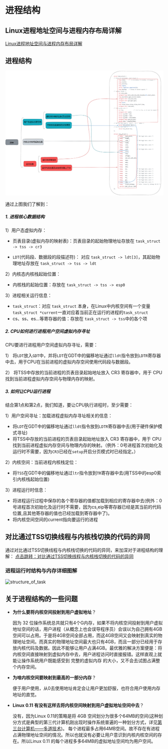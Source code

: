 # 进程结构
## Linux进程地址空间与进程内存布局详解
[Linux进程地址空间与进程内存布局详解](https://zhuanlan.zhihu.com/p/348171413?utm_id=0)
## 进程结构
![simple_struct_of_task](README.assets/simple_struct_of_task.png)

通过上图我们了解到：
##### 1. 进程核心数据结构
1）用户态虚拟内存：
- 页表目录(虚拟内存的映射表)：页表目录的起始物理地址存放在 `task_struct -> tss -> cr3`

- `LDT`(代码段、数据段的段描述符)： 对应 `task_struct -> ldt[3]`，其起始物理地址存放在 `task_struct -> tss -> ldt` 

2）内核态内核栈起始位置：
- 内核栈的起始位置：存放在 `task_struct -> tss -> esp0`  

3）进程相关运行信息：
- `task_struct`：对应 `task_struct` 本身，在Linux中内核空间有一个变量`task_struct *current`一直对应着当前正在运行的进程的`task_struct`
- cs、ss、es...等寄存器的值：存放在 `task_struct -> tss`中的各个项

##### 2. CPU如何进行进程用户空间虚拟内存寻址
CPU要进行进程用户空间虚拟内存寻址，需要：

1） 将`LDT`放入`GDT`中，并将`LDT`在GDT中的偏移地址通过`lldt`指令放到`LDTR`寄存器中去，用于CPU在当前进程的虚拟内存空间使用代码段与数据段。

2） 将TSS中存放的当前进程的页表目录起始地址放入 CR3 寄存器中，用于 CPU 找到当前进程虚拟内存空间与物理内存的映射。


##### 3. 如何让CPU运行进程
结合第1点和第2点，我们知道，要让CPU执行进程时，至少需要：

1）用户空间寻址：加载进程虚拟内存寻址相关的信息：

- 将`LDT`在GDT中的偏移地址通过`lldt`指令放到`LDTR`寄存器中去(用于硬件保护模式寻址)
- 将TSS中存放的当前进程的页表目录起始地址放入 CR3 寄存器中，用于 CPU 找到当前进程虚拟内存空间与物理内存的映射。（例外：0号进程首次初始化及运行时不需要，因为`CR3`已经在`setup`开启分页模式时已经指定。）

2）内核空间：当前进程内核栈定位：

- 将`TSS`在GDT中的偏移地址通过`ltr`指令放到`TR`寄存器中去(用TSS中的esp0索引内核栈起始位置)

3）进程运行时信息：

- 将进程运行过程中保存的各个寄存器的值都加载到相应的寄存器中去(例外：0号进程首次初始化及运行时不需要，因为cs,eip等寄存器已经是其当前的代码位置,且其他寄存器的值也已经加载到寄存器中了)。
- 将内核空间空间的current指向要运行的进程

## 对比通过TSS切换线程与内核栈切换的代码的异同
通过对比通过TSS切换线程与内核栈切换的代码的异同，来加深对于进程结构的理解：
[点击跳转：对比通过TSS切换线程与内核栈切换的代码的异同](https://github.com/lcdzhao/operating_system/blob/master/linux-0.1.1-labs/labs/lab_4_switch_of_process/README.md#%E5%AF%B9%E6%AF%94%E9%80%9A%E8%BF%87tss%E5%88%87%E6%8D%A2%E7%BA%BF%E7%A8%8B%E4%B8%8E%E5%86%85%E6%A0%B8%E6%A0%88%E5%88%87%E6%8D%A2%E7%9A%84%E4%BB%A3%E7%A0%81%E7%9A%84%E5%BC%82%E5%90%8C)


### 进程运行时结构与内存详细图解

![structure_of_task](README.assets/structure_of_task.png)

## 关于进程结构的一些问题
- **为什么要将内核空间投射到用户虚拟地址**？

  因为 32 位操作系统总共就只有4个G内存，如果不将内核空间投射到用户虚拟地址空间的话，用户进程（从概念上也会误导程序员）会误以为自己拥有4GB空间可以占用。于是将4GB空间全部占用，而这4GB空间又会映射到真实的物理地址空间。而真实的物理地址空间最大也只有4GB，而且一部分已经用于存放内核代码及数据。因此不能够让用户占满4GB。最优雅的解决方案便是：将内核空间直接映射到虚拟内存中去，用户进程访问时直接报错。这样直观上就能让操作系统用户既能感受到 完整的虚拟内存 的大小，又不会去试图占满整个内存空间。

- **为啥内核空间要映射到最高的一部分内存**？

  便于用户使用，从0去使用地址肯定会让用户更加舒服，也符合用户使用内存地址的直觉。

- **Linux 0.11 有没有这样去将内核空间映射到用户虚拟地址空间中去**？

  没有，因为Linux 0.11的策略是将 4GB 空间划分为很多个64MB的空间(这种划分方式是典型的第三代计算机刚出现时操作系统普遍的一种划分方式，详见[第三台计算机——多道技术](https://github.com/lcdzhao/operating_system/tree/master/theory/%E6%93%8D%E4%BD%9C%E7%B3%BB%E7%BB%9F/0.%20%E6%93%8D%E4%BD%9C%E7%B3%BB%E7%BB%9F%E5%8E%86%E5%8F%B2#%E5%A4%9A%E9%81%93%E6%8A%80%E6%9C%AF))。 每个进程最多占用64MB空间。故不存在有进程占满物理地址空间的情况。所以也就没有必要让用户意识到内核内核空间的存在。所以Linux 0.11 的每个进程多多64MB的虚拟地址空间均为用户空间。
